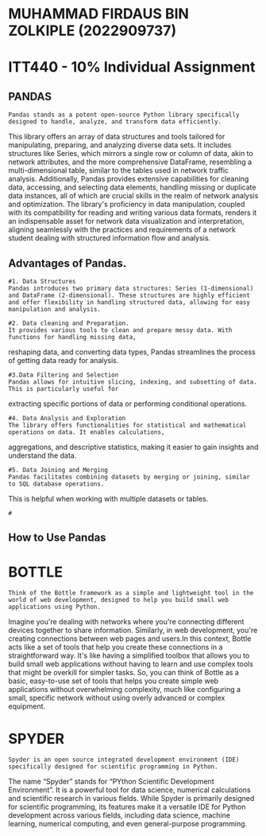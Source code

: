 # MUHAMMAD FIRDAUS BIN ZOLKIPLE (2022909737)
 

# ITT440 - 10% Individual Assignment


## PANDAS
	Pandas stands as a potent open-source Python library specifically designed to handle, analyze, and transform data efficiently. 
This library offers an array of data structures and tools tailored for manipulating, preparing, and analyzing diverse data sets. 
It includes structures like Series, which mirrors a single row or column of data, akin to network attributes, and the more comprehensive DataFrame, 
resembling a multi-dimensional table, similar to the tables used in network traffic analysis. Additionally, Pandas provides extensive capabilities for cleaning data, 
accessing, and selecting data elements, handling missing or duplicate data instances, all of which are crucial skills in the realm of network analysis and optimization. 
The library's proficiency in data manipulation, coupled with its compatibility for reading and writing various data formats, renders it an indispensable asset for network data visualization and interpretation,
aligning seamlessly with the practices and requirements of a network student dealing with structured information flow and analysis.

## Advantages of Pandas.
	
	#1. Data Structures
	Pandas introduces two primary data structures: Series (1-dimensional) and DataFrame (2-dimensional). These structures are highly efficient and offer flexibility in handling structured data, allowing for easy manipulation and analysis.

	#2. Data cleaning and Preparation.
	It provides various tools to clean and prepare messy data. With functions for handling missing data,
reshaping data, and converting data types, Pandas streamlines the process of getting data ready for analysis.
	
	#3.Data Filtering and Selection
	Pandas allows for intuitive slicing, indexing, and subsetting of data. This is particularly useful for
extracting specific portions of data or performing conditional operations.

	#4. Data Analysis and Exploration
	The library offers functionalities for statistical and mathematical operations on data. It enables calculations,
aggregations, and descriptive statistics, making it easier to gain insights and understand the data.

	#5. Data Joining and Merging
	Pandas facilitates combining datasets by merging or joining, similar to SQL database operations.
This is helpful when working with multiple datasets or tables.

	#

## How to Use Pandas


# BOTTLE
	Think of the Bottle framework as a simple and lightweight tool in the world of web development, designed to help you build small web applications using Python.
Imagine you're dealing with networks where you're connecting different devices together to share information. 
Similarly, in web development, you're creating connections between web pages and users.In this context, Bottle acts like a set of tools that help you create these connections in a straightforward way. 
It's like having a simplified toolbox that allows you to build small web applications without having to learn and use complex tools that might be overkill for simpler tasks.
So, you can think of Bottle as a basic, easy-to-use set of tools that helps you create simple web applications without overwhelming complexity,
much like configuring a small, specific network without using overly advanced or complex equipment.





# SPYDER
	Spyder is an open source integrated development environment (IDE) specifically designed for scientific programming in Python. 
The name “Spyder” stands for “PYthon Scientific Development Environment”. It is a powerful tool for data science, 
numerical calculations and scientific research in various fields. While Spyder is primarily designed for scientific programming,
its features make it a versatile IDE for Python development across various fields, including data science, machine learning, 
numerical computing, and even general-purpose programming.

